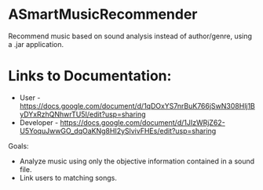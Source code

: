 # ASmartMusicRecommender
Recommend music based on sound analysis instead of author/genre, using a .jar application.

# Links to Documentation:
- User - https://docs.google.com/document/d/1qDOxYS7nrBuK766jSwN308Hlj1ByDYxRzhQNhwrTU5I/edit?usp=sharing
- Developer - https://docs.google.com/document/d/1JIzWRjZ62-U5YoquJwwGO_dqOaKNg8HI2ySlvivFHEs/edit?usp=sharing

Goals:
- Analyze music using only the objective information contained in a sound file.
- Link users to matching songs.
